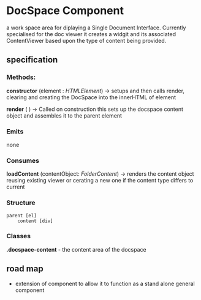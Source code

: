 # DocSpace Component

a work space area for diplaying a Single Document Interface. Currently specialised for 
the doc viewer it creates a widgit and its associated ContentViewer based upon the type of content
being provided. 

## specification 

### Methods:

**constructor** (element : *HTMLElement*) -> setups and then calls render, clearing and creating the DocSpace into the innerHTML of element

**render** ( ) -> Called on construction this sets up the docspace content object and assembles it to the parent element 

### Emits

none

### Consumes

**loadContent** (contentObject: *FolderContent*) -> renders the content object reusing existing viewer or cerating a new one if the content type differs to current 

### Structure
```
parent [el]
    content [div]
```

### Classes
**.docspace-content** - the content area of the docspace

## road map
- extension of component to allow it to function as a stand alone general component 